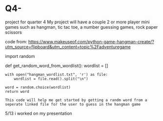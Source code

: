 # Q4-
project for quarter 4 
My project will have a couple 2 or more player mini games such as hangman, tic tac toe, a number guessing games, rock paper scissors

code from: https://www.makeuseof.com/python-game-hangman-create/?utm_source=flipboard&utm_content=topic%2Fadventuregame

import random
 
def get_random_word_from_wordlist():
    wordlist = []
 
    with open("hangman_wordlist.txt", 'r') as file:
        wordlist = file.read().split("\n")
 
    word = random.choice(wordlist)
    return word

    This code will help me get started by getting a randm word from a seperate linked file for the user to guess in the hangman game


5/13 i worked on my presentation
